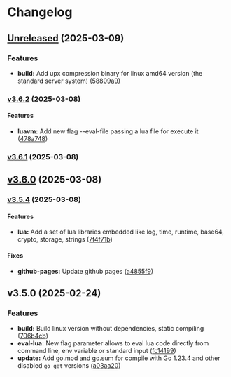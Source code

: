 # Changelog

## [Unreleased](https://github.com/sevir/essh/compare/v3.6.2...58809a9fdd22482211f5bc26c64ea7a1d0d537f7) (2025-03-09)

### Features

* **build:** Add upx compression binary for linux amd64 version (the standard
server system)
([58809a9](https://github.com/sevir/essh/commit/58809a9fdd22482211f5bc26c64ea7a1d0d537f7))

### [v3.6.2](https://github.com/sevir/essh/compare/v3.6.1...v3.6.2) (2025-03-08)

#### Features

* **luavm:** Add new flag --eval-file passing a lua file for execute it
([478a748](https://github.com/sevir/essh/commit/478a74857417798e47f1aab9c1f328f741efad55))

### [v3.6.1](https://github.com/sevir/essh/compare/v3.6.0...v3.6.1) (2025-03-08)

## [v3.6.0](https://github.com/sevir/essh/compare/v3.5.4...v3.6.0) (2025-03-08)

### [v3.5.4](https://github.com/sevir/essh/compare/v3.5.0...v3.5.4) (2025-03-08)

#### Features

* **lua:** Add a  set of lua libraries embedded like log, time, runtime,
base64, crypto, storage, strings
([7f4f71b](https://github.com/sevir/essh/commit/7f4f71b1ec1b9307d25b518c95228cb683c911ef))

#### Fixes

* **github-pages:** Update github pages
([a4855f9](https://github.com/sevir/essh/commit/a4855f9fe6aab0ac6ffa49f8bdc4e68fe1f84979))

## v3.5.0 (2025-02-24)

### Features

* **build:** Build linux version without dependencies, static compiling
([706b4cb](https://github.com/sevir/essh/commit/706b4cbd5d0efcd5c1e5f0b0a6739654d11e2e01))
* **eval-lua:** New flag parameter allows to eval lua code directly from
command line, env variable or standard input
([fc14199](https://github.com/sevir/essh/commit/fc1419974c58d732e610d45e488477522dfd64cd))
* **update:** Add go.mod and go.sum for compile with Go 1.23.4 and other
disabled `go get` versions
([a03aa20](https://github.com/sevir/essh/commit/a03aa20a4b7de5d97b60883842fdeff7c54c8cd6))
